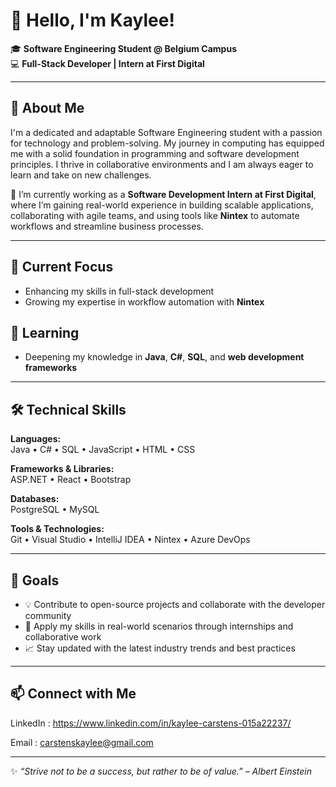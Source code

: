 # 👋 Hello, I'm Kaylee!

🎓 **Software Engineering Student @ Belgium Campus**  
💻 **Full-Stack Developer | Intern at First Digital**

---

## 🌟 About Me

I'm a dedicated and adaptable Software Engineering student with a passion for technology and problem-solving. My journey in computing has equipped me with a solid foundation in programming and software development principles. I thrive in collaborative environments and I am always eager to learn and take on new challenges.

💼 I’m currently working as a **Software Development Intern at First Digital**, where I’m gaining real-world experience in building scalable applications, collaborating with agile teams, and using tools like **Nintex** to automate workflows and streamline business processes.

---

## 🔭 Current Focus
- Enhancing my skills in full-stack development  
- Growing my expertise in workflow automation with **Nintex**

## 🌱 Learning
- Deepening my knowledge in **Java**, **C#**, **SQL**, and **web development frameworks**

---

## 🛠️ Technical Skills

**Languages:**  
Java • C# • SQL • JavaScript • HTML • CSS

**Frameworks & Libraries:**  
ASP.NET • React • Bootstrap

**Databases:**  
PostgreSQL • MySQL

**Tools & Technologies:**  
Git • Visual Studio • IntelliJ IDEA • Nintex • Azure DevOps

---

## 🎯 Goals

- 💡 Contribute to open-source projects and collaborate with the developer community  
- 🚀 Apply my skills in real-world scenarios through internships and collaborative work  
- 📈 Stay updated with the latest industry trends and best practices

---

## 📫 Connect with Me

LinkedIn : https://www.linkedin.com/in/kaylee-carstens-015a22237/

Email : carstenskaylee@gmail.com

---

✨ *“Strive not to be a success, but rather to be of value.” – Albert Einstein*  





